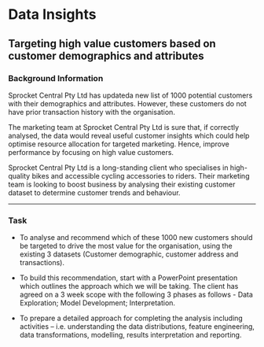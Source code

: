 # Data Insights
## Targeting high value customers based on customer demographics and attributes

### Background Information

Sprocket Central Pty Ltd has updateda new list of 1000 potential customers with their demographics and attributes. However, these customers do not have prior transaction history with the organisation. 

The marketing team at Sprocket Central Pty Ltd is sure that, if correctly analysed, the data would reveal useful customer insights which could help optimise resource allocation for targeted marketing. Hence, improve performance by focusing on high value customers.

Sprocket Central Pty Ltd is a long-standing client who specialises in high-quality bikes and accessible cycling accessories to riders. Their marketing team is looking to boost business by analysing their existing customer dataset to determine customer trends and behaviour. 

-----

### Task

-  To analyse and recommend which of these 1000 new customers should be targeted to drive the most value for the organisation, using the existing 3 datasets (Customer demographic, customer address and transactions). 

- To build this recommendation, start with a PowerPoint presentation which outlines the approach which we will be taking. The client has agreed on a 3 week scope with the following 3 phases as follows - Data Exploration; Model Development; Interpretation.

- To prepare a detailed approach for completing the analysis including activities – i.e. understanding the data distributions, feature engineering, data transformations, modelling, results interpretation and reporting.

